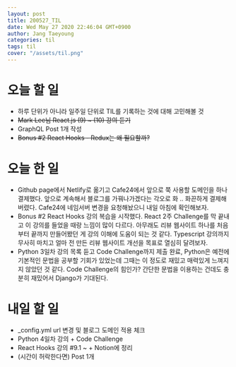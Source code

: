 ```yaml
---
layout: post
title: 200527_TIL
date: Wed May 27 2020 22:46:04 GMT+0900
author: Jang Taeyoung
categories: til
tags: til
cover: "/assets/til.png"
---
```


# 오늘 할 일

* 하루 단위가 아니라 일주일 단위로 TIL를 기록하는 것에 대해 고민해볼 것
* ~~Mark Lee님 React.js (9) ~ (10) 강의 듣기~~
* GraphQL Post 1개 작성
* ~~Bonus #2 React Hooks - Redux는 왜 필요할까?~~

# 오늘 한 일

* Github page에서 Netlify로 옮기고 Cafe24에서 앞으로 쭉 사용할 도메인을 하나 결제했다. 앞으로 계속해서 블로그를 가꿔나가겠다는 각오로 화 .. 화끈하게 결제해버렸다. Cafe24에 네임서버 변경을 요청해놨으니 내일 아침에 확인해보자.
* Bonus #2 React Hooks 강의 복습을 시작했다. React 2주 Challenge를 막 끝내고 이 강의를 들었을 때랑 느낌이 많이 다르다. 아무래도 리뷰 웹사이트 하나를 처음부터 끝까지 만들어봤던 게 강의 이해에 도움이 되는 것 같다. Typescript 강의까지 무사히 마치고 얼마 전 만든 리뷰 웹사이트 개선을 목표로 열심히 달려보자.
* Python 3일차 강의 목록 듣고 Code Challenge까지 제출 완료, Python은 예전에 기본적인 문법을 공부할 기회가 있었는데 그때는 이 정도로 재밌고 매력있게 느껴지지 않았던 것 같다. Code Challenge의 힘인가? 간단한 문법을 이용하는 건데도 충분히 재밌어서 Django가 기대된다.

# 내일 할 일

* _config.yml url 변경 및 블로그 도메인 적용 체크
* Python 4일차 강의 + Code Challenge
* React Hooks 강의 #9.1 ~ + Notion에 정리
* (시간이 허락한다면) Post 1개